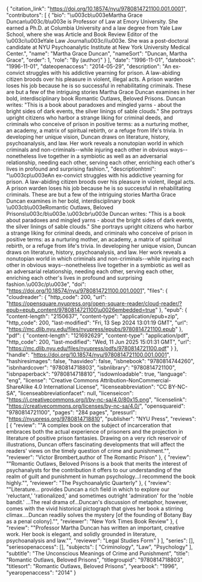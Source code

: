 {
   "citation_link": "https://doi.org/10.18574/nyu/9780814721100.001.0001",
   "contributors": [
     {
       "bio": "\u003cb\u003eMartha Grace Duncan\u003c/b\u003e is Professor of Law at Emory University. She earned a Ph.D. at Columbia University and a law degree from Yale Law School, where she was Article and Book Review Editor of the \u003ci\u003eYale Law Journal\u003c/i\u003e. She was a post-doctoral candidate at NYU Psychoanalytic Institute at New York University Medical Center.",
       "name": "Martha Grace Duncan",
       "nameSort": "Duncan, Martha Grace",
       "order": 1,
       "role": "By (author)"
     }
   ],
   "date": "1996-11-01",
   "datebook": "1996-11-01",
   "dateopenaccess": "2014-05-29",
   "description": "An ex-convict struggles with his addictive yearning for prison. A law-abiding citizen broods over his pleasure in violent, illegal acts. A prison warden loses his job because he is so successful in rehabilitating criminals. These are but a few of the intriguing stories Martha Grace Duncan examines in her bold, interdisciplinary book Romantic Outlaws, Beloved Prisons. Duncan writes: \"This is a book about paradoxes and mingled yarns - about the bright sides of dark events, the silver linings of sable clouds.\"  She portrays upright citizens who harbor a strange liking for criminal deeds, and criminals who conceive of prison in positive terms: as a nurturing mother, an academy, a matrix of spiritual rebirth, or a refuge from life's trivia. In developing her unique vision, Duncan draws on literature, history, psychoanalysis, and law. Her work reveals a nonutopian world in which criminals and non-criminals--while injuring each other in obvious ways--nonetheless live together in a symbiotic as well as an adversarial relationship, needing each other, serving each other, enriching each other's lives in profound and surprising fashion.",
   "descriptionhtml": "\u003cp\u003eAn ex-convict struggles with his addictive yearning for prison. A law-abiding citizen broods over his pleasure in violent, illegal acts. A prison warden loses his job because he is so successful in rehabilitating criminals. These are but a few of the intriguing stories Martha Grace Duncan examines in her bold, interdisciplinary book \u003cb\u003eRomantic Outlaws, Beloved Prisons\u003c/b\u003e.\u003cbr\u003e Duncan writes: \"This is a book about paradoxes and mingled yarns - about the bright sides of dark events, the silver linings of sable clouds.\"  She portrays upright citizens who harbor a strange liking for criminal deeds, and criminals who conceive of prison in positive terms: as a nurturing mother, an academy, a matrix of spiritual rebirth, or a refuge from life's trivia. In developing her unique vision, Duncan draws on literature, history, psychoanalysis, and law. Her work reveals a nonutopian world in which criminals and non-criminals--while injuring each other in obvious ways--nonetheless live together in a symbiotic as well as an adversarial relationship, needing each other, serving each other, enriching each other's lives in profound and surprising fashion.\u003c/p\u003e",
   "doi": "https://doi.org/10.18574/nyu/9780814721100.001.0001",
   "files": {
     "cloudreader": {
       "http_code": 200,
       "url": "https://opensquare.nyupress.org/open-square-reader/cloud-reader/?epub=epub_content/9780814721100\u0026embedded=true"
     },
     "epub": {
       "content-length": "2150637",
       "content-type": "application/epub+zip",
       "http_code": 200,
       "last-modified": "Fri, 13 Sep 2024 13:01:19 GMT",
       "url": "https://mc.dlib.nyu.edu/files/nyupress/epubs/9780814721100.epub"
     },
     "pdf": {
       "content-length": "121692629",
       "content-type": "application/pdf",
       "http_code": 200,
       "last-modified": "Wed, 11 Jun 2025 15:01:31 GMT",
       "url": "https://mc.dlib.nyu.edu/files/nyupress/pdfs/9780814721100.pdf"
     }
   },
   "handle": "https://doi.org/10.18574/nyu/9780814721100.001.0001",
   "hashiresimages": false,
   "hasvideo": false,
   "isbnebook": "9780814744260",
   "isbnhardcover": "9780814718803",
   "isbnlibrary": "9780814721100",
   "isbnpaperback": "9780814718810",
   "isdownloadable": true,
   "language": "eng",
   "license": "Creative Commons Attribution-NonCommercial-ShareAlike 4.0 International License",
   "licenseabbreviation": "CC BY-NC-SA",
   "licenseabbreviationfacet": null,
   "licenseicon": "https://i.creativecommons.org/l/by-nc-sa/4.0/80x15.png",
   "licenselink": "https://creativecommons.org/licenses/by-nc-sa/4.0/",
   "opensquareid": "9780814721100",
   "pages": "284 pages",
   "pressurl": "https://nyupress.org/9780814718810",
   "publisher": "NYU Press",
   "reviews": [
     {
       "review": "\"A complex book on the subject of incarceration that embraces both the actual experience of prisoners and the projection in literature of positive prison fantasies. Drawing on a very rich reservoir of illustrations, Duncan offers fascinating developments that will affect the readers' views on the timely question of crime and punishment.\"",
       "reviewer": "Victor Brombert,author of The Romantic Prison"
     },
     {
       "review": "\"Romantic Outlaws, Beloved Prisons is a book that merits the interest of psychanalysts for the contribution it offers to our understanding of the realm of guilt and punishment in human psychology...I recommend the book highly.\"",
       "reviewer": "The Psychoanalytic Quarterly"
     },
     {
       "review": "\"Literature... provides Duncan a rich field in which to explore our 'reluctant,' 'rationalized,' and sometimes outright 'admiration' for the 'noble bandit.' ...The real drama of...Duncan's discussion of metaphor, however, comes with the vivid historical pictograph that gives her book a stirring climax....Duncan readily solves the mystery [of the founding of Botany Bay as a penal colony].\"",
       "reviewer": "New York Times Book Review"
     },
     {
       "review": "\"Professor Martha Duncan has written an important, creative work.  Her book is elegant, and solidly grounded in literature, psychoanalysis and law.\"",
       "reviewer": "Legal Studies Form"
     }
   ],
   "series": [],
   "seriesopenaccess": [],
   "subjects": [
     "Criminology",
     "Law",
     "Psychology"
   ],
   "subtitle": "The Unconscious Meanings of Crime and Punishment",
   "title": "Romantic Outlaws, Beloved Prisons",
   "titlegroupid": "9780814718803",
   "titlesort": "Romantic Outlaws, Beloved Prisons",
   "yearbook": "1996",
   "yearopenaccess": "2014"
 }
